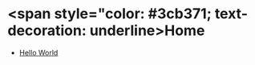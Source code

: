 # <span style="color: #3cb371; text-decoration: underline>Home</span>

* [Hello World](./11-10-2018(hello-world)/hello-world.md)  